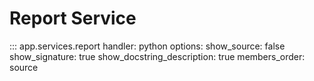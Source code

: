 # Report Service
::: app.services.report
    handler: python
    options:
      show_source: false
      show_signature: true
      show_docstring_description: true
      members_order: source
